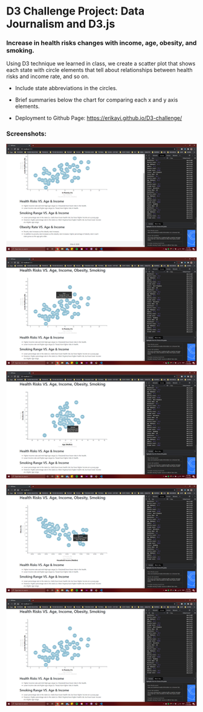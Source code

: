 # D3 Challenge Project: Data Journalism and D3.js
### Increase in health risks changes with income, age, obesity, and smoking.
Using D3 technique we learned in class, we create a scatter plot that shows 
each state with circle elements that tell about relationships between health 
risks and income rate, and so on. 

* Include state abbreviations in the circles.

* Brief summaries below the chart for comparing each x and y axis elements.

* Deployment to Github Page: https://erikayi.github.io/D3-challenge/

### Screenshots:

![dynamic-scatter](images/screenshots1.png)

![dynamic-scatter](images/screenshots2.png)

![dynamic-scatter](images/screenshots3.png)

![dynamic-scatter](images/screenshots4.png)

![dynamic-scatter](images/screenshots5.png)

